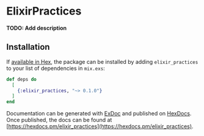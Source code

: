 # ElixirPractices

**TODO: Add description**

## Installation

If [available in Hex](https://hex.pm/docs/publish), the package can be installed
by adding `elixir_practices` to your list of dependencies in `mix.exs`:

```elixir
def deps do
  [
    {:elixir_practices, "~> 0.1.0"}
  ]
end
```

Documentation can be generated with [ExDoc](https://github.com/elixir-lang/ex_doc)
and published on [HexDocs](https://hexdocs.pm). Once published, the docs can
be found at [https://hexdocs.pm/elixir_practices](https://hexdocs.pm/elixir_practices).

